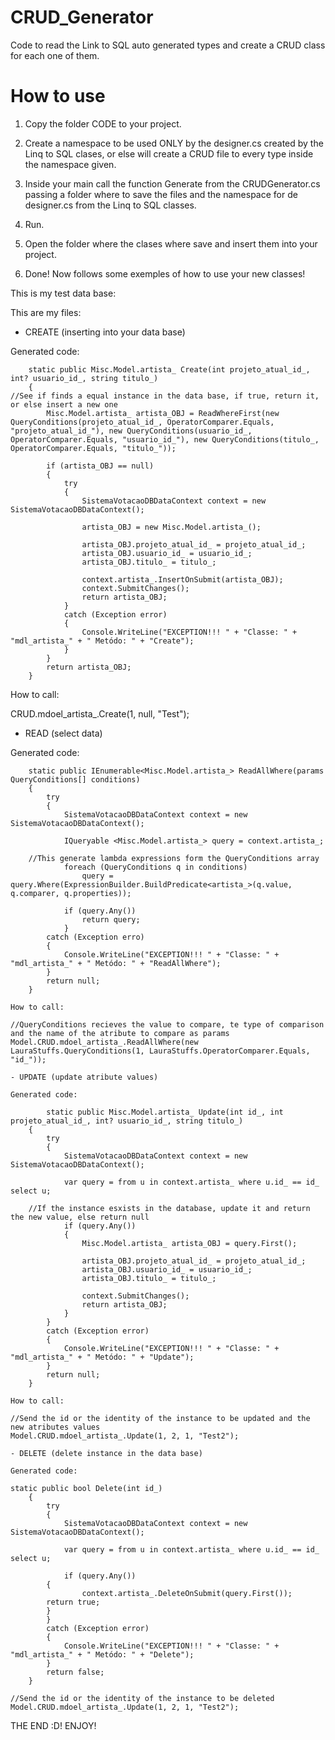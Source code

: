 # CRUD_Generator
Code to read the Link to SQL auto generated types and create a CRUD class for each one of them.

# How to use
1. Copy the folder CODE to your project.

2. Create a namespace to be used ONLY by the designer.cs created by the Linq to SQL clases, or else will create a CRUD file to every type inside the namespace given.

3. Inside your main call the function Generate from the CRUDGenerator.cs passing a folder where to save the files and the namespace for de designer.cs from the Linq to SQL classes.

4. Run.

5. Open the folder where the clases where save and insert them into your project.

6. Done! Now follows some exemples of how to use your new classes!

This is my test data base:

This are my files:


- CREATE (inserting into your data base)

Generated code:

		static public Misc.Model.artista_ Create(int projeto_atual_id_, int? usuario_id_, string titulo_)
		{
    //See if finds a equal instance in the data base, if true, return it, or else insert a new one
			Misc.Model.artista_ artista_OBJ = ReadWhereFirst(new QueryConditions(projeto_atual_id_, OperatorComparer.Equals, "projeto_atual_id_"), new QueryConditions(usuario_id_, OperatorComparer.Equals, "usuario_id_"), new QueryConditions(titulo_, OperatorComparer.Equals, "titulo_"));

			if (artista_OBJ == null)
			{
				try
				{
					SistemaVotacaoDBDataContext context = new SistemaVotacaoDBDataContext();

					artista_OBJ = new Misc.Model.artista_();

					artista_OBJ.projeto_atual_id_ = projeto_atual_id_;
					artista_OBJ.usuario_id_ = usuario_id_;
					artista_OBJ.titulo_ = titulo_;

					context.artista_.InsertOnSubmit(artista_OBJ);
					context.SubmitChanges();
					return artista_OBJ;
				}
				catch (Exception error)
				{
					Console.WriteLine("EXCEPTION!!! " + "Classe: " + "mdl_artista_" + " Metódo: " + "Create");
				}
			}
			return artista_OBJ;
		}
    
How to call: 

CRUD.mdoel_artista_.Create(1, null, "Test");

- READ (select data)

Generated code:

		static public IEnumerable<Misc.Model.artista_> ReadAllWhere(params QueryConditions[] conditions)
		{
			try
			{
				SistemaVotacaoDBDataContext context = new SistemaVotacaoDBDataContext();

				IQueryable <Misc.Model.artista_> query = context.artista_;
        
        //This generate lambda expressions form the QueryConditions array
				foreach (QueryConditions q in conditions)
					query = query.Where(ExpressionBuilder.BuildPredicate<artista_>(q.value, q.comparer, q.properties));

				if (query.Any())
					return query;
				}
			catch (Exception erro)
			{
				Console.WriteLine("EXCEPTION!!! " + "Classe: " + "mdl_artista_" + " Metódo: " + "ReadAllWhere");
			}
			return null;
		}
    
    How to call:
    
    //QueryConditions recieves the value to compare, te type of comparison and the name of the atribute to compare as params
    Model.CRUD.mdoel_artista_.ReadAllWhere(new LauraStuffs.QueryConditions(1, LauraStuffs.OperatorComparer.Equals, "id_"));
    
    - UPDATE (update atribute values)
    
    Generated code:
    
    		static public Misc.Model.artista_ Update(int id_, int projeto_atual_id_, int? usuario_id_, string titulo_)
		{
			try
			{
				SistemaVotacaoDBDataContext context = new SistemaVotacaoDBDataContext();

				var query = from u in context.artista_ where u.id_ == id_ select u;

        //If the instance esxists in the database, update it and return the new value, else return null
				if (query.Any())
				{
					Misc.Model.artista_ artista_OBJ = query.First();

					artista_OBJ.projeto_atual_id_ = projeto_atual_id_;
					artista_OBJ.usuario_id_ = usuario_id_;
					artista_OBJ.titulo_ = titulo_;

					context.SubmitChanges();
					return artista_OBJ;
				}
			}
			catch (Exception error)
			{
				Console.WriteLine("EXCEPTION!!! " + "Classe: " + "mdl_artista_" + " Metódo: " + "Update");
			}
			return null;
		}
    
    How to call:
    
    //Send the id or the identity of the instance to be updated and the new atributes values
    Model.CRUD.mdoel_artista_.Update(1, 2, 1, "Test2");
    
    - DELETE (delete instance in the data base)
    
    Generated code:
    
    static public bool Delete(int id_)
		{
			try
			{
				SistemaVotacaoDBDataContext context = new SistemaVotacaoDBDataContext();

				var query = from u in context.artista_ where u.id_ == id_ select u;

				if (query.Any())
			{
					context.artista_.DeleteOnSubmit(query.First());
			return true;
			}
			}
			catch (Exception error)
			{
				Console.WriteLine("EXCEPTION!!! " + "Classe: " + "mdl_artista_" + " Metódo: " + "Delete");
			}
			return false;
		}
    
    //Send the id or the identity of the instance to be deleted
    Model.CRUD.mdoel_artista_.Update(1, 2, 1, "Test2");
   
   THE END :D! 
   ENJOY!
    
